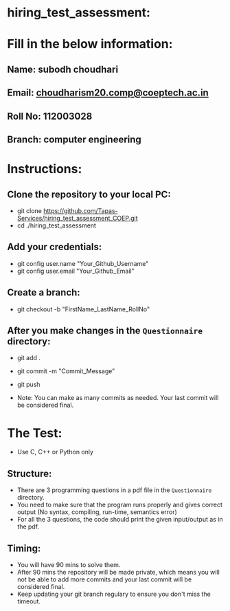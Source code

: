 # hiring_test_assessment:

# Fill in the below information:

  ## Name: subodh choudhari

  ## Email: choudharism20.comp@coeptech.ac.in

  ## Roll No: 112003028

  ## Branch: computer engineering

# Instructions:

  ## Clone the repository to your local PC:
  - git clone https://github.com/Tapas-Services/hiring_test_assessment_COEP.git
  - cd ./hiring_test_assessment

  ## Add your credentials:

  - git config user.name "Your_Github_Username"
  - git config user.email "Your_Github_Email"

  ## Create a branch:

  - git checkout -b "FirstName_LastName_RollNo"

  ## After you make changes in the `Questionnaire` directory:

  - git add .
  - git commit -m "Commit_Message"
  - git push

  - Note: You can make as many commits as needed. Your last commit will be considered final.

# The Test:

  - Use C, C++ or Python only

  ## Structure:
  - There are 3 programming questions in a pdf file in the `Questionnaire` directory.
  - You need to make sure that the program runs properly and gives correct output (No syntax, compiling, run-time, semantics error)
  - For all the 3 questions, the code should print the given input/output as in the pdf.

  ## Timing:
  - You will have 90 mins to solve them.
  - After 90 mins the repository will be made private, which means you will not be able to add more commits and your last commit will be considered final.
  - Keep updating your git branch regulary to ensure you don't miss the timeout.
